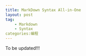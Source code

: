 ```yaml
---
title: MarkDown Syntax All-in-One
layout: post
tag:
    - Markdown
    - Syntax
categories:编程
---
```


To be updated!!!
